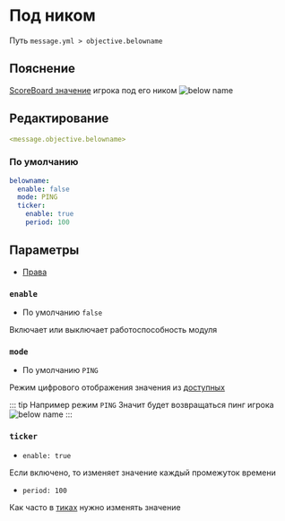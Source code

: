 # Под ником
Путь `message.yml > objective.belowname`

## Пояснение
[ScoreBoard значение](https://ru.minecraft.wiki/w/%D0%A1%D0%B8%D1%81%D1%82%D0%B5%D0%BC%D0%B0_%D1%81%D1%87%D1%91%D1%82%D0%B0_%D0%B8%D0%B3%D1%80%D0%BE%D0%B2%D1%8B%D1%85_%D1%81%D0%BE%D0%B1%D1%8B%D1%82%D0%B8%D0%B9) игрока под его ником
![below name](/belowname.png)

## Редактирование
```yaml
<message.objective.belowname>
```

### По умолчанию
```yaml
belowname:
  enable: false
  mode: PING
  ticker:
    enable: true
    period: 100
```

## Параметры

- [Права](/ru/permission/message/objective/belowname/)

### `enable`
- По умолчанию `false`

Включает или выключает работоспособность модуля

### `mode`
- По умолчанию `PING`

Режим цифрового отображения значения из [доступных](#режимы-значений)

::: tip Например режим `PING`
Значит будет возвращаться пинг игрока
![below name](/belowname.png)
:::

### `ticker`
- `enable: true`

Если включено, то изменяет значение каждый промежуток времени

- `period: 100`

Как часто в [тиках](https://ru.minecraft.wiki/w/%D0%A2%D0%B0%D0%BA%D1%82) нужно изменять значение

<!--@include: @/ru/parts/objective.md-->